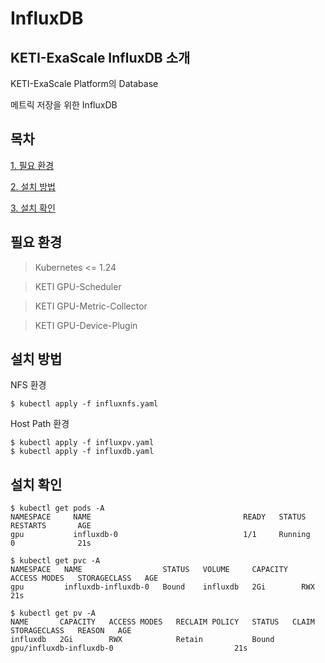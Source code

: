 # InfluxDB
## KETI-ExaScale InfluxDB 소개
KETI-ExaScale Platform의 Database

메트릭 저장을 위한 InfluxDB

## 목차
[1. 필요 환경](#필요-환경)

[2. 설치 방법](#설치-방법)

[3. 설치 확인](#설치-확인)

## 필요 환경
> Kubernetes <= 1.24

> KETI GPU-Scheduler

> KETI GPU-Metric-Collector

> KETI GPU-Device-Plugin
## 설치 방법
NFS 환경

    $ kubectl apply -f influxnfs.yaml
Host Path 환경

    $ kubectl apply -f influxpv.yaml
    $ kubectl apply -f influxdb.yaml

## 설치 확인
    $ kubectl get pods -A
    NAMESPACE     NAME                                  READY   STATUS      RESTARTS       AGE
    gpu           influxdb-0                            1/1     Running     0              21s

    $ kubectl get pvc -A
    NAMESPACE   NAME                  STATUS   VOLUME     CAPACITY   ACCESS MODES   STORAGECLASS   AGE
    gpu         influxdb-influxdb-0   Bound    influxdb   2Gi        RWX                           21s

    $ kubectl get pv -A
    NAME       CAPACITY   ACCESS MODES   RECLAIM POLICY   STATUS   CLAIM                     STORAGECLASS   REASON   AGE
    influxdb   2Gi        RWX            Retain           Bound    gpu/influxdb-influxdb-0                           21s